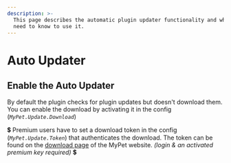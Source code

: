 ```yaml
---
description: >-
  This page describes the automatic plugin updater functionality and what you
  need to know to use it.
---
```


# Auto Updater

## Enable the Auto Updater

By default the plugin checks for plugin updates but doesn't download them. You can enable the download by activating it in the config \(_`MyPet.Update.Download`_\)

💲 Premium users have to set a download token in the config \(_`MyPet.Update.Token`_\) that authenticates the download. The token can be found on the [download page](https://mypet-plugin.de/download) of the MyPet website. _\(login & an activated premium key required\)_ 💲



